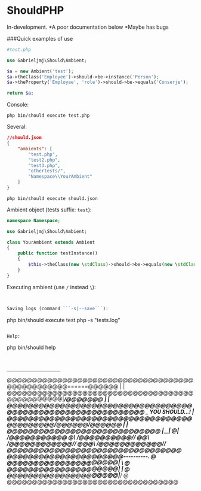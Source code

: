 ShouldPHP
=========

In-development.
*A poor documentation below
*Maybe has bugs

###Quick examples of use

```php
#test.php

use Gabrieljmj\Should\Ambient;

$a = new Ambient('test');
$a->theClass('Employee')->should->be->instance('Person');
$a->theProperty('Employee', 'role')->should->be->equals('Conserje');

return $a;
```
Console:
```
php bin/should execute test.php
```

Several:
```json
//should.json
{
    "ambients": [
        "test.php",
        "test2.php",
        "test3.php",
        "othertests/",
        "Namespace\\YourAmbient"
    ]
}
```
```
php bin/should execute should.json
```

Ambient object (tests suffix: ```test```):
```php
namespace Namespace;

use Gabrieljmj\Should\Ambient;

class YourAmbient extends Ambient
{
    public function testInstance()
    {
        $this->theClass(new \stdClass)->should->be->equals(new \stdClass);
    }
}
```

Executing ambient (use ```/``` instead ```\```):
```php bin/should execute Namespace/YourAmbient


Saving logs (command ```-s|--save```):
```
php bin/should execute test.php -s "tests.log"
```

Help:
```
php bin/should help
```

```
                                                                   ____________________
@@@@@@@@@@@@@@@@@@@@@@@@@@@@@@@@@@@@@@@@@@@@@@@@@======@@@@@@     |                    |
@@@@@@@@@@@@@@@@@@@@@@@@@@@@@@@@@@@@@@@@@@@@@@@@|_____/@@@@@@@ ___|                    |
@@@@@@@@@@@@@@@@@@@@@@@@@@@@@@@@@@@@@@@@@@@@@@@@@@@@@@@@@@@@@  \__    YOU SHOULD...!   |
@@@@@@@@@@@@@@@@@@@@@@@@@@@@@@@@@@@@@@@@@@@@/\@@@@@@/\@@@@@@      |                    |
@@@@@@@@@@@@@@@@@@@@@@@@@@@@@                                     |____________________|
@|               /@@@@@@@@@@@
@\               /@@@@@@@@@@//
@@\             /@@@@@@@@@@@@//
@@@\          /@@@@@@@@@@@@//
@@@@@@@@@@@@@@@@@@@@@@@@@@@@@@@@@
@@@@@@@@@@@@@@@@@@@@@@----------. @
@@@@@@@@@@@@@@@@@@@@@|           \ @
@@@@@@@@@@@@@@@@@@@@@|            | @
@@@@@@@@@@@@@@@@@@@@@|___________/ @
@@@@@@@@@@@@@@@@@@@@@@@@@@@@@@@@@@
```